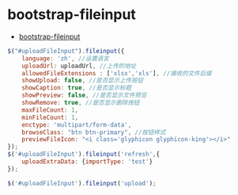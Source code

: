 # bootstrap-fileinput

- [bootstrap-fileinput](https://github.com/kartik-v/bootstrap-fileinput)

```javascript
$("#uploadFileInput").fileinput({
    language: 'zh', //设置语言
    uploadUrl: uploadUrl, //上传的地址
    allowedFileExtensions : ['xlsx','xls'], //接收的文件后缀
    showUpload: false, //是否显示上传按钮
    showCaption: true, //是否显示标题
    showPreview: false, //是否显示文件预览
    showRemove: true, //是否显示删除按钮
    maxFileCount: 1,
    minFileCount: 1,
    enctype: 'multipart/form-data',
    browseClass: "btn btn-primary", //按钮样式
    previewFileIcon: "<i class='glyphicon glyphicon-king'></i>"
});
$('#uploadFileInput').fileinput('refresh',{
    uploadExtraData: {importType: 'test'}
});

$('#uploadFileInput').fileinput('upload');
```

